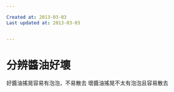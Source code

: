 ```yaml
---

Created at: 2013-03-03
Last updated at: 2013-03-03


---
```


# 分辨醬油好壞


好醬油搖晃容易有泡泡，不易散去
壞醬油搖晃不太有泡泡且容易散去

